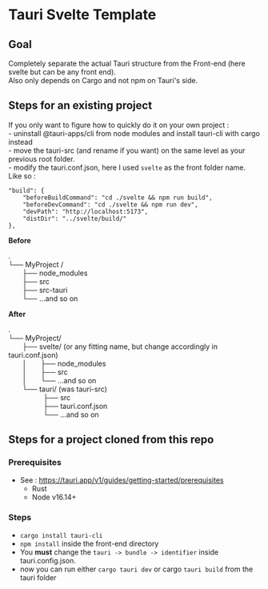 # Tauri Svelte Template

## Goal

Completely separate the actual Tauri structure from the Front-end (here svelte but can be any front end).\
Also only depends on Cargo and not npm on Tauri's side.

## Steps for an existing project

If you only want to figure how to quickly do it on your own project :\
    - uninstall @tauri-apps/cli from node modules and install tauri-cli with cargo instead\
    - move the tauri-src (and rename if you want) on the same level as your previous root folder.\
    - modify the tauri.conf.json, here I used `svelte` as the front folder name. Like so :

```
"build": {
    "beforeBuildCommand": "cd ./svelte && npm run build",
    "beforeDevCommand": "cd ./svelte && npm run dev",
    "devPath": "http://localhost:5173",
    "distDir": "../svelte/build/"
},
```

**Before**

.\
└── MyProject /\
&emsp;&emsp;├── node_modules\
&emsp;&emsp;├── src\
&emsp;&emsp;├── src-tauri\
&emsp;&emsp;└── ...and so on

**After**

.\
└── MyProject/\
&emsp;&emsp;├── svelte/ (or any fitting name, but change accordingly in tauri.conf.json)\
&emsp;&emsp;│&emsp;&emsp;├── node_modules\
&emsp;&emsp;│&emsp;&emsp;├── src\
&emsp;&emsp;│&emsp;&emsp;└── ...and so on\
&emsp;&emsp;└── tauri/ (was tauri-src)\
&emsp;&emsp;&emsp;&emsp;&emsp;├── src\
&emsp;&emsp;&emsp;&emsp;&emsp;├── tauri.conf.json\
&emsp;&emsp;&emsp;&emsp;&emsp;└── ...and so on




## Steps for a project cloned from this repo

### Prerequisites

- See : https://tauri.app/v1/guides/getting-started/prerequisites
  - Rust
  - Node v16.14+
  
### Steps

- `cargo install tauri-cli`
- `npm install` inside the front-end directory
- You **must** change the `tauri -> bundle -> identifier` inside tauri.config.json.
- now you can run either `cargo tauri dev` or cargo `tauri build` from the tauri folder

